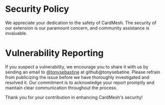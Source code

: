 # Security Policy

We appreciate your dedication to the safety of CardMesh. The security of our extension is our paramount concern, and
community assistance is invaluable.

# Vulnerability Reporting

If you suspect a vulnerability, we encourage you to share it with us by sending an email
to [@tonysebastine](https://github.com/tonysebastine) at
github@tonysebatine. Please refrain from publicizing the issue before we have thoroughly investigated and resolved it. Our
commitment is to acknowledge your report promptly and maintain clear communication throughout the process.

Thank you for your contribution in enhancing CardMesh's security!
